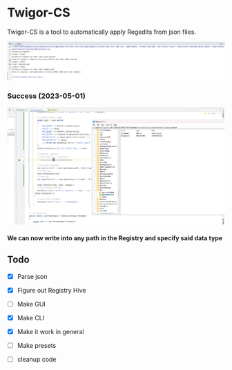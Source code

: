 ﻿# Twigor-CS

Twigor-CS is a tool to automatically apply Regedits from json files.

<img src="./media/lm8ubGX.png">

### Success (2023-05-01)
<img src="./media/gCC1yBT.png">

#### We can now write into any path in the Registry and specify said data type

## Todo

- [x] Parse json
- [x] Figure out Registry Hive
- [ ] Make GUI
- [x] Make CLI
- [x] Make it work in general
- [ ] Make presets
- [ ] cleanup code

